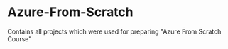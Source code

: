 # Azure-From-Scratch
Contains all projects which were used for preparing "Azure From Scratch Course"
